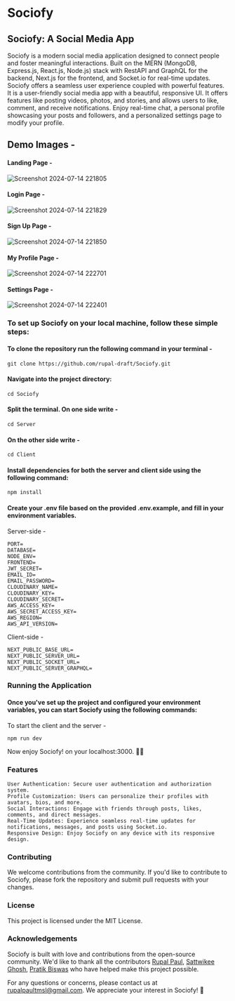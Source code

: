 # Sociofy

## Sociofy: A Social Media App

Sociofy is a modern social media application designed to connect people and foster meaningful interactions. Built on the MERN (MongoDB, Express.js, React.js, Node.js) stack with RestAPI and GraphQL for the backend, Next.js for the frontend, and Socket.io for real-time updates. Sociofy offers a seamless user experience coupled with powerful features. It is a user-friendly social media app with a beautiful, responsive UI. It offers features like posting videos, photos, and stories, and allows users to like, comment, and receive notifications. Enjoy real-time chat, a personal profile showcasing your posts and followers, and a personalized settings page to modify your profile.

## Demo Images - 

#### Landing Page - 

![Screenshot 2024-07-14 221805](https://github.com/user-attachments/assets/9425a2db-7865-4619-84e3-e6f47041cfde)


#### Login Page - 

![Screenshot 2024-07-14 221829](https://github.com/user-attachments/assets/4d7d8321-09c7-4215-bebe-f207f56b5e87)


#### Sign Up Page - 

![Screenshot 2024-07-14 221850](https://github.com/user-attachments/assets/9b42d964-bb79-4e26-96ab-4bafe6b487b1)


#### My Profile Page - 

![Screenshot 2024-07-14 222701](https://github.com/user-attachments/assets/7395cde7-344f-4db8-8776-a8d21591db10)


#### Settings Page - 

![Screenshot 2024-07-14 222401](https://github.com/user-attachments/assets/bdbe9860-3578-4bd2-9215-8ac6dd56fd7b)


### To set up Sociofy on your local machine, follow these simple steps:

#### To clone the repository run the following command in your terminal - 
```
git clone https://github.com/rupal-draft/Sociofy.git
```

#### Navigate into the project directory:
```
cd Sociofy
```

#### Split the terminal. On one side write -
```
cd Server
```

#### On the other side write -
```
cd Client
```

#### Install dependencies for both the server and client side using the following command:
```
npm install
```

#### Create your .env file based on the provided .env.example, and fill in your environment variables.

Server-side - 

```
PORT=
DATABASE=
NODE_ENV=
FRONTEND=
JWT_SECRET=
EMAIL_ID=
EMAIL_PASSWORD=
CLOUDINARY_NAME=
CLOUDINARY_KEY=
CLOUDINARY_SECRET=
AWS_ACCESS_KEY=
AWS_SECRET_ACCESS_KEY=
AWS_REGION=
AWS_API_VERSION=
```

Client-side - 

```
NEXT_PUBLIC_BASE_URL=
NEXT_PUBLIC_SERVER_URL=
NEXT_PUBLIC_SOCKET_URL=
NEXT_PUBLIC_SERVER_GRAPHQL=
```

### Running the Application

####  Once you've set up the project and configured your environment variables, you can start Sociofy using the following commands:

To start the client and the server -
```
npm run dev
```

Now enjoy Sociofy! on your localhost:3000. 🥳🥳

### Features

    User Authentication: Secure user authentication and authorization system.
    Profile Customization: Users can personalize their profiles with avatars, bios, and more.
    Social Interactions: Engage with friends through posts, likes, comments, and direct messages.
    Real-Time Updates: Experience seamless real-time updates for notifications, messages, and posts using Socket.io.
    Responsive Design: Enjoy Sociofy on any device with its responsive design.

### Contributing

We welcome contributions from the community. If you'd like to contribute to Sociofy, please fork the repository and submit pull requests with your changes.

### License

This project is licensed under the MIT License.

### Acknowledgements

Sociofy is built with love and contributions from the open-source community. We'd like to thank all the contributors [Rupal Paul](https://github.com/rupal-draft), [Sattwikee Ghosh](https://github.com/sattwikeeg100), [Pratik Biswas](https://github.com/00Pratik-Biswas00) who have helped make this project possible.

For any questions or concerns, please contact us at rupalpaultmsl@gmail.com. We appreciate your interest in Sociofy! 🚀
